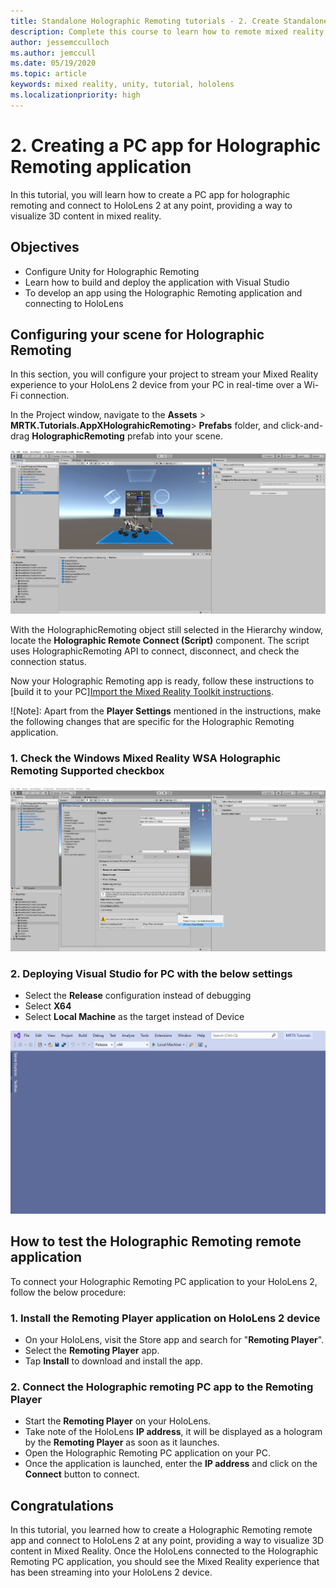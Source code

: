 ```yaml
---
title: Standalone Holographic Remoting tutorials - 2. Create Standalone Holographic Remoting application
description: Complete this course to learn how to remote mixed reality experience form your PC to HoloLens 2.
author: jessemcculloch
ms.author: jemccull
ms.date: 05/19/2020
ms.topic: article
keywords: mixed reality, unity, tutorial, hololens
ms.localizationpriority: high
---
```


# 2. Creating a PC app for Holographic Remoting application

In this tutorial, you will learn how to create a PC app for holographic remoting and connect to HoloLens 2 at any point, providing a way to visualize 3D content in mixed reality.

## Objectives

* Configure Unity for Holographic Remoting
* Learn how to build and deploy the application with Visual Studio
* To develop an app using the Holographic Remoting application and connecting to HoloLens

## Configuring your scene for Holographic Remoting

In this section, you will configure your project to stream your Mixed Reality experience to your HoloLens 2 device from your PC in real-time over a Wi-Fi connection.

In the Project window, navigate to the **Assets** > **MRTK.Tutorials.AppXHolograhicRemoting**> **Prefabs** folder, and click-and-drag **HolographicRemoting** prefab into your scene.

![mr-learning-appx](images/mr-learning-appx/Tutorial2-Section1-Step1-1.png)

With the HolographicRemoting object still selected in the Hierarchy window, locate the **Holographic Remote Connect (Script)** component. The script uses HolographicRemoting API to connect, disconnect, and check the connection status.

Now your Holographic Remoting app is ready, follow these instructions to [build it to your PC][Import the Mixed Reality Toolkit instructions](https://docs.microsoft.com/windows/mixed-reality/mrlearning-base-ch1#build-your-application-to-your-device).

![Note]: Apart from the **Player Settings** mentioned in the instructions, make the following changes that are specific for the Holographic Remoting application.

### 1. Check the Windows Mixed Reality **WSA Holographic Remoting Supported** checkbox

![mr-learning-appx](images/mr-learning-appx/Tutorial2-Section2-Step1-1.png)

### 2. Deploying Visual Studio for PC with the below settings

* Select the  **Release** configuration instead of debugging
* Select **X64** 
* Select **Local Machine** as the target instead of Device

![mr-learning-appx](images/mr-learning-appx/Tutorial2-Section2-Step1-3.png)

## How to test the Holographic Remoting remote application

To connect your Holographic Remoting PC application to your HoloLens 2, follow the below procedure:

### 1. Install the Remoting Player application on HoloLens 2 device

* On your HoloLens, visit the Store app and search for "**Remoting Player**".
* Select the **Remoting Player** app.
* Tap **Install** to download and install the app.

### 2. Connect the Holographic remoting PC app to the Remoting Player

* Start the **Remoting Player** on your HoloLens.
* Take note of the HoloLens **IP address**, it will be displayed as a hologram by the **Remoting Player** as soon as it launches.
* Open the Holographic Remoting PC application on your PC.
* Once the application is launched, enter the **IP address** and click on the **Connect** button to connect.

## Congratulations

In this tutorial, you learned how to create a Holographic Remoting remote app and connect to HoloLens 2 at any point, providing a way to visualize 3D content in Mixed Reality. Once the HoloLens connected to the Holographic Remoting PC application, you should see the Mixed Reality experience that has been streaming into your HoloLens 2 device.
